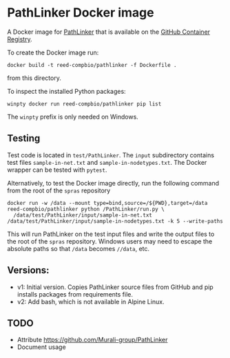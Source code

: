 # PathLinker Docker image

A Docker image for [PathLinker](https://github.com/Murali-group/PathLinker) that is available on the [GitHub Container Registry](https://github.com/orgs/Reed-CompBio/packages/container/package/pathlinker).

To create the Docker image run:
```
docker build -t reed-compbio/pathlinker -f Dockerfile .
```
from this directory.

To inspect the installed Python packages:
```
winpty docker run reed-compbio/pathlinker pip list
```
The `winpty` prefix is only needed on Windows.

## Testing
Test code is located in `test/PathLinker`.
The `input` subdirectory contains test files `sample-in-net.txt` and `sample-in-nodetypes.txt`.
The Docker wrapper can be tested with `pytest`.

Alternatively, to test the Docker image directly, run the following command from the root of the `spras` repository
```
docker run -w /data --mount type=bind,source=/${PWD},target=/data reed-compbio/pathlinker python /PathLinker/run.py \
  /data/test/PathLinker/input/sample-in-net.txt /data/test/PathLinker/input/sample-in-nodetypes.txt -k 5 --write-paths
```
This will run PathLinker on the test input files and write the output files to the root of the `spras` repository.
Windows users may need to escape the absolute paths so that `/data` becomes `//data`, etc.

## Versions:
- v1: Initial version. Copies PathLinker source files from GitHub and pip installs packages from requirements file.
- v2: Add bash, which is not available in Alpine Linux.

## TODO
- Attribute https://github.com/Murali-group/PathLinker
- Document usage
